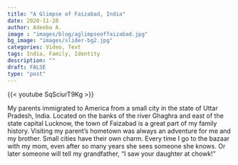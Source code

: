 ```yaml
---
title: "A Glimpse of Faizabad, India"
date: 2020-11-28
author: Adeeba A.
image : "images/blog/aglimpseoffaizabad.jpg"
bg_image: "images/slider-bg2.jpg"
categories: Video, Text
tags: India, Family, Identity
description: ""
draft: FALSE
type: "post"
---
```


{{< youtube SqSciurT9Kg >}}

My parents immigrated to America from a small city in the state of Uttar Pradesh, India. Located on the banks of the river Ghaghra and east of the state capital Lucknow, the town of Faizabad is a great part of my family history.
Visiting my parent’s hometown was always an adventure for me and my brother. Small cities have their own charm. Every time I go to the bazaar with my mom, even after so many years she sees someone she knows. Or later someone will tell my grandfather, “I saw your daughter at chowk!”
